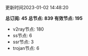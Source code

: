 更新时间2023-01-02 14:48:20

**总订阅: 45**
**总节点: 839**
**有效节点: 195**
- v2ray节点: 180
- ss节点: 6
- ssr节点: 3
- trojan节点: 6
